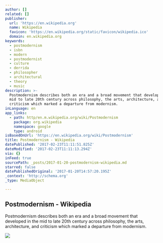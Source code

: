 ```yaml
---
author: []
related: []
publisher:
  url: 'https://en.wikipedia.org'
  name: Wikipedia
  favicon: 'https://en.wikipedia.org/static/favicon/wikipedia.ico'
  domain: en.wikipedia.org
keywords:
  - postmodernism
  - isbn
  - modern
  - postmodernist
  - culture
  - derrida
  - philosopher
  - architectural
  - theory
  - music
description: >-
  Postmodernism describes both an era and a broad movement that developed in the
  mid to late 20th century across philosophy, the arts, architecture, and
  criticism which marked a departure from modernism.
inLanguage: en
app_links:
  - path: http/en.m.wikipedia.org/wiki/Postmodernism
    package: org.wikipedia
    namespace: google
    type: android
isBasedOnUrl: 'https://en.wikipedia.org/wiki/Postmodernism'
title: Postmodernism - Wikipedia
datePublished: '2017-02-23T11:11:51.825Z'
dateModified: '2017-02-23T11:11:13.294Z'
via: {}
inFeed: true
sourcePath: _posts/2017-01-20-postmodernism-wikipedia.md
starred: false
datePublishedOriginal: '2017-01-20T14:57:20.195Z'
_context: 'http://schema.org'
_type: MediaObject

---
```

<article style=""><h1>Postmodernism - Wikipedia</h1><p>Postmodernism describes both an era and a broad movement that developed in the mid to late 20th century across philosophy, the arts, architecture, and criticism which marked a departure from modernism.</p><img src="https://upload.wikimedia.org/wikipedia/commons/thumb/c/c3/Henryk_Miko%C5%82aj_G%C3%B3recki_Polish_composer.jpg/220px-Henryk_Miko%C5%82aj_G%C3%B3recki_Polish_composer.jpg" /></article>